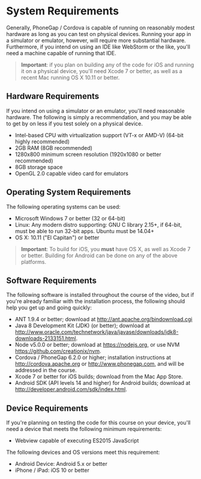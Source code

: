 # System Requirements

Generally, PhoneGap / Cordova is capable of running on reasonably modest hardware as long as you can test on physical devices. Running your app in a simulator or emulator, however, will require more substantial hardware. Furthermore, if you intend on using an IDE like WebStorm or the like, you'll need a machine capable of running that IDE.

> **Important**: if you plan on building any of the code for iOS and running it on a physical device, you'll need Xcode 7 or better, as well as a recent Mac running OS X 10.11 or better.

## Hardware Requirements

If you intend on using a simulator or an emulator, you'll need reasonable hardware. The following is simply a recommendation, and you may be able to get by on less if you test solely on a physical device.

* Intel-based CPU with virtualization support (VT-x or AMD-V) (64-bit highly recommended)
* 2GB RAM (8GB recommended)
* 1280x800 minimum screen resolution (1920x1080 or better recommended)
* 8GB storage space
* OpenGL 2.0 capable video card for emulators

## Operating System Requirements

The following operating systems can be used:

* Microsoft Windows 7 or better (32 or 64-bit)
* Linux: Any modern distro supporting: GNU C library 2.15+, if 64-bit, must be able to run 32-bit apps. Ubuntu must be 14.04+
* OS X: 10.11 ("El Capitan") or better

> **Important**: To build for iOS, you **must** have OS X, as well as Xcode 7 or better. Building for Android can be done on any of the above platforms.

## Software Requirements

The following software is installed throughout the course of the video, but if you're already familiar with the installation process, the following should help you get up and going quickly:

* ANT 1.9.4 or better; download at <http://ant.apache.org/bindownload.cgi>
* Java 8 Development Kit (JDK) (or better); download at <http://www.oracle.com/technetwork/java/javase/downloads/jdk8-downloads-2133151.html>.
* Node v5.0.0 or better; download at <https://nodejs.org>, or use NVM <https://github.com/creationix/nvm>.
* Cordova / PhoneGap 6.2.0 or higher; installation instructions at <http://cordova.apache.org> or <http://www.phonegap.com>, and will be addressed in the course.
* Xcode 7 or better for iOS builds; download from the Mac App Store.
* Android SDK (API levels 14 and higher) for Android builds; download at <http://developer.android.com/sdk/index.html>.

## Device Requirements

If you're planning on testing the code for this course on your device, you'll need a device that meets the following minimum requirements:

* Webview capable of executing ES2015 JavaScript

The following devices and OS versions meet this requirement:

* Android Device: Android 5.x or better
* iPhone / iPad: iOS 10 or better
